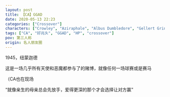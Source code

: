 ```yaml
---
layout: post
title: 【CA】GGAD
date: 2020-05-13 22:23
categories: ["Crossover"]
characters: ["Crowley", "Aziraphale", "Albus Dumbledore", "Gellert Grindelwald"]
tags: ["CA", "好兆头", "GGAD", "HP", "crossover"]
pov: 第三人称
origin: 名人朋友圈
---
```


1945，纽蒙迦德

这是一场几乎所有天使和恶魔都参与了的赌博，就像任何一场球赛或是赛马

（CA也在现场

“就像亲生的母亲总会先放手，爱得更深的那个才会选择让对方赢”
